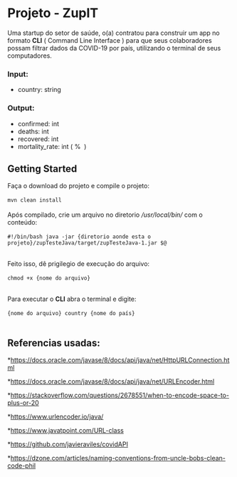 
# Projeto - ZupIT 

Uma startup do setor de saúde, o(a) contratou para construir um app no formato **CLI** ( Command Line Interface ) para que seus
colaboradores possam filtrar dados da COVID-19 por país, utilizando o terminal de seus computadores.

### Input:
* country: string
### Output:
* confirmed: int
* deaths: int
* recovered: int
* mortality_rate: int (​ % ​ )

## Getting Started

Faça o download do projeto e compile o projeto:<br><br>
      ```mvn clean install``` <br><br>
Após compilado, crie um arquivo no diretorio */usr/local/bin/* com o conteúdo:<br><br>
      ```#!/bin/bash
      java -jar {diretorio aonde esta o projeto}/zupTesteJava/target/zupTesteJava-1.jar $@``` <br> <br>
      
Feito isso, dê prigilegio de execução do arquivo:<br><br>
      ``` chmod +x {nome do arquivo} ```<br><br>
      
Para executar o **CLI** abra o terminal e digite:<br><br>
      ``` {nome do arquivo} country {nome do país} ```<br><br>

## Referencias usadas:
*https://docs.oracle.com/javase/8/docs/api/java/net/HttpURLConnection.html

*https://docs.oracle.com/javase/8/docs/api/java/net/URLEncoder.html

*https://stackoverflow.com/questions/2678551/when-to-encode-space-to-plus-or-20

*https://www.urlencoder.io/java/

*https://www.javatpoint.com/URL-class

*https://github.com/javieraviles/covidAPI

*https://dzone.com/articles/naming-conventions-from-uncle-bobs-clean-code-phil

